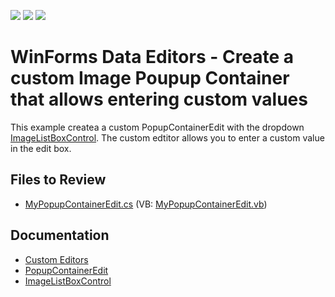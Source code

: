 <!-- default badges list -->
![](https://img.shields.io/endpoint?url=https://codecentral.devexpress.com/api/v1/VersionRange/128621068/13.1.4%2B)
[![](https://img.shields.io/badge/Open_in_DevExpress_Support_Center-FF7200?style=flat-square&logo=DevExpress&logoColor=white)](https://supportcenter.devexpress.com/ticket/details/E2435)
[![](https://img.shields.io/badge/📖_How_to_use_DevExpress_Examples-e9f6fc?style=flat-square)](https://docs.devexpress.com/GeneralInformation/403183)
<!-- default badges end -->

# WinForms Data Editors - Create a custom Image Poupup Container that allows entering custom values

This example createa a custom PopupContainerEdit with the dropdown [ImageListBoxControl](https://docs.devexpress.com/WindowsForms/DevExpress.XtraEditors.ImageListBoxControl). The custom edtitor allows you to enter a custom value in the edit box.


## Files to Review

* [MyPopupContainerEdit.cs](./CS/DXSample/MyPopupContainerEdit.cs) (VB: [MyPopupContainerEdit.vb](./VB/DXSample/MyPopupContainerEdit.vb))


## Documentation

* [Custom Editors](https://docs.devexpress.com/WindowsForms/4716/controls-and-libraries/editors-and-simple-controls/common-editor-features-and-concepts/custom-editors)
* [PopupContainerEdit](https://docs.devexpress.com/WindowsForms/DevExpress.XtraEditors.PopupContainerEdit)
* [ImageListBoxControl](https://docs.devexpress.com/WindowsForms/DevExpress.XtraEditors.ImageListBoxControl)
